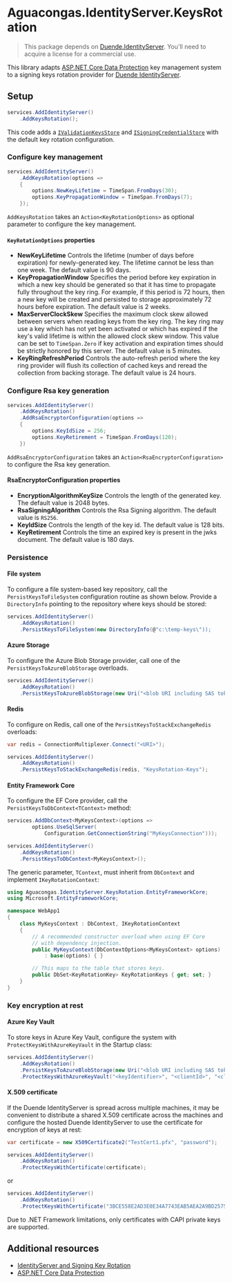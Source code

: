 ﻿# Aguacongas.IdentityServer.KeysRotation

> This package depends on [Duende.IdentityServer](https://www.nuget.org/packages/Duende.IdentityServer). You'll need to acquire a license for a commercial use.

This library adapts [ASP.NET Core Data Protection](https://docs.microsoft.com/en-us/aspnet/core/security/data-protection/introduction?view=aspnetcore-3.1) key management system to a signing keys rotation provider for [Duende IdentityServer](https://duendesoftware.com/products/identityserver).

## Setup

```cs
services.AddIdentityServer()
    .AddKeysRotation();
```

This code adds a [`IValidationKeysStore`](https://github.com/DuendeSoftware/IdentityServer/blob/main/src/IdentityServer/Stores/IValidationKeysStore.cs) and [`ISigningCredentialStore`](https://github.com/DuendeSoftware/IdentityServer/blob/main/src/IdentityServer/Stores/ISigningCredentialStore.cs) with the default key rotation configuration.

### Configure key management

```cs
services.AddIdentityServer()
    .AddKeysRotation(options => 
    {
        options.NewKeyLifetime = TimeSpan.FromDays(30);
        options.KeyPropagationWindow = TimeSpan.FromDays(7);
    });
```

`AddKeysRotation` takes an `Action<KeyRotationOptions>` as optional parameter to configure the key management.  

#### `KeyRotationOptions` properties

* **NewKeyLifetime** Controls the lifetime (number of days before expiration) for newly-generated key. The lifetime cannot be less than one week. The default value is 90 days.  
* **KeyPropagationWindow** Specifies the period before key expiration in which a new key should be generated so that it has time to propagate fully throughout the key ring. For example, if this period is 72 hours, then a new key will be created and persisted to storage approximately 72 hours before expiration. The default value is 2 weeks.
* **MaxServerClockSkew** Specifies the maximum clock skew allowed between servers when reading keys from the key ring. The key ring may use a key which has not yet been activated or which has expired if the key's valid lifetime is within the allowed clock skew window. This value can be set to `TimeSpan.Zero` if key activation and expiration times should be strictly honored by this server. The default value is 5 minutes.
* **KeyRingRefreshPeriod** Controls the auto-refresh period where the key ring provider will flush its collection of cached keys and reread the collection from backing storage. The default value is 24 hours.

### Configure Rsa key generation

```cs
services.AddIdentityServer()
    .AddKeysRotation()
    .AddRsaEncryptorConfiguration(options => 
    {
        options.KeyIdSize = 256;
        options.KeyRetirement = TimeSpan.FromDays(120);
    })
```

`AddRsaEncryptorConfiguration` takes an `Action<RsaEncryptorConfiguration>` to configure the Rsa key generation.  

#### RsaEncryptorConfiguration properties

* **EncryptionAlgorithmKeySize** Controls the length of the generated key. The default value is 2048 bytes.
* **RsaSigningAlgorithm** Controls the Rsa Signing algorithm. The default value is `RS256`.
* **KeyIdSize** Controls the length of the key id. The default value is 128 bits.
* **KeyRetirement** Controls the time an expired key is present in the jwks document. The default value is 180 days.

### Persistence

#### File system

To configure a file system-based key repository, call the `PersistKeysToFileSystem` configuration routine as shown below. Provide a `DirectoryInfo` pointing to the repository where keys should be stored:

```cs
services.AddIdentityServer()
    .AddKeysRotation()
    .PersistKeysToFileSystem(new DirectoryInfo(@"c:\temp-keys\"));
```

#### Azure Storage

To configure the Azure Blob Storage provider, call one of the `PersistKeysToAzureBlobStorage` overloads.

```cs
services.AddIdentityServer()
    .AddKeysRotation()
    .PersistKeysToAzureBlobStorage(new Uri("<blob URI including SAS token>"));
```

#### Redis

To configure on Redis, call one of the `PersistKeysToStackExchangeRedis` overloads:

```cs
var redis = ConnectionMultiplexer.Connect("<URI>");

services.AddIdentityServer()
    .AddKeysRotation()
    .PersistKeysToStackExchangeRedis(redis, "KeysRotation-Keys");
```

#### Entity Framework Core

To configure the EF Core provider, call the `PersistKeysToDbContext<TContext>` method:

```cs
services.AddDbContext<MyKeysContext>(options =>
        options.UseSqlServer(
            Configuration.GetConnectionString("MyKeysConnection")));

services.AddIdentityServer()
    .AddKeysRotation()
    .PersistKeysToDbContext<MyKeysContext>();
```

The generic parameter, `TContext`, must inherit from `DbContext` and implement `IKeyRotationContext`:

```cs
using Aguacongas.IdentityServer.KeysRotation.EntityFrameworkCore;
using Microsoft.EntityFrameworkCore;

namespace WebApp1
{
    class MyKeysContext : DbContext, IKeyRotationContext
    {
        // A recommended constructor overload when using EF Core 
        // with dependency injection.
        public MyKeysContext(DbContextOptions<MyKeysContext> options) 
            : base(options) { }

        // This maps to the table that stores keys.
        public DbSet<KeyRotationKey> KeyRotationKeys { get; set; }
    }
}
```

### Key encryption at rest

#### Azure Key Vault

To store keys in Azure Key Vault, configure the system with `ProtectKeysWithAzureKeyVault` in the Startup class:

```cs
services.AddIdentityServer()
    .AddKeysRotation()
    .PersistKeysToAzureBlobStorage(new Uri("<blob URI including SAS token>"))
    .ProtectKeysWithAzureKeyVault("<keyIdentifier>", "<clientId>", "<clientSecret>");
```

#### X.509 certificate

If the Duende IdentityServer is spread across multiple machines, it may be convenient to distribute a shared X.509 certificate across the machines and configure the hosted Duende IdentityServer to use the certificate for encryption of keys at rest:

```cs
var certificate = new X509Certificate2("TestCert1.pfx", "password");

services.AddIdentityServer()
    .AddKeysRotation()
    .ProtectKeysWithCertificate(certificate);
```

or 

```cs
services.AddIdentityServer()
    .AddKeysRotation()
    .ProtectKeysWithCertificate("3BCE558E2AD3E0E34A7743EAB5AEA2A9BD2575A0");
```

Due to .NET Framework limitations, only certificates with CAPI private keys are supported.

## Additional resources

* [IdentityServer and Signing Key Rotation](https://brockallen.com/2019/08/09/identityserver-and-signing-key-rotation/)
* [ASP.NET Core Data Protection](https://docs.microsoft.com/en-us/aspnet/core/security/data-protection/introduction?view=aspnetcore-3.1)